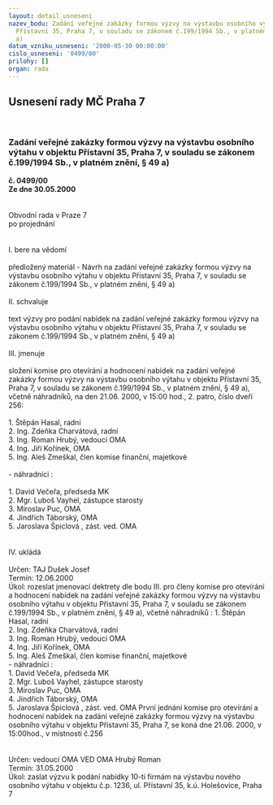 ```yaml
---
layout: detail_usneseni
nazev_bodu: Zadání veřejné zakázky formou výzvy na výstavbu osobního výtahu v objektu
  Přístavní 35, Praha 7, v souladu se zákonem č.199/1994 Sb., v platném znění, § 49
  a)
datum_vzniku_usneseni: '2000-05-30 00:00:00'
cislo_usneseni: '0499/00'
prilohy: []
organ: rada
---
```

<div id="ucUsn_pList" class="usn">
	<span><h2>Usnesení rady MČ Praha 7 </h2>
<br></span><div class="standBody">
<span><h3>Zadání veřejné zakázky formou výzvy na výstavbu osobního výtahu v objektu Přístavní 35, Praha 7, v souladu se zákonem č.199/1994 Sb., v platném znění, § 49 a)</h3></span><div class="center">
		<strong>č. 0499/00</strong><br>
	</div>
<div class="center">
		<strong>Ze dne 30.05.2000</strong><br><br>
	</div>     <br>Obvodní rada v Praze 7<br>po projednání<br><br><br>I.	bere na vědomí<br><br> předložený materiál - Návrh na zadání veřejné zakázky formou výzvy na výstavbu osobního výtahu v objektu Přístavní 35, Praha 7, v souladu se zákonem č.199/1994 Sb., v platném znění, § 49 a)<br><br>II.	schvaluje <br><br>text výzvy pro podání nabídek na zadání veřejné zakázky formou výzvy na výstavbu osobního výtahu v objektu Přístavní 35, Praha 7, v souladu se zákonem č.199/1994 Sb., v platném znění, § 49 a)<br><br>III.	jmenuje<br><br>složení komise pro otevírání a hodnocení nabídek na zadání veřejné zakázky formou výzvy na výstavbu osobního výtahu v objektu Přístavní 35, Praha 7, v souladu se zákonem č.199/1994 Sb., v platném znění, § 49 a), včetně náhradníků, na den 21.06.  2000, v 15:00 hod., 2. patro, číslo dveří 256:<br><br>1. Štěpán Hasal, radní<br>2. Ing. Zdeňka Charvátová, radní<br>3. Ing. Roman Hrubý, vedoucí OMA<br>4. Ing. Jiří Kořínek, OMA<br>5. Ing. Aleš Zmeškal, člen komise finanční, majetkové<br><br>-  náhradníci :<br><br>1. David Večeřa, předseda MK<br>2. Mgr. Luboš Vayhel, zástupce starosty<br>3. Miroslav Puc, OMA<br>4. Jindřich Táborský, OMA<br>5. Jaroslava Špiclová , zást. ved. OMA<br><br><br>IV.	ukládá <br><br> Určen:	     	TAJ Dušek Josef<br>Termín: 12.06.2000<br>Úkol:	rozeslat jmenovací dektrety dle bodu III. pro členy komise pro otevírání a hodnocení nabídek na zadání veřejné zakázky formou výzvy na výstavbu osobního výtahu v objektu Přístavní 35, Praha 7, v souladu se zákonem č.199/1994 Sb., v platném znění, § 49 a), včetně náhradníků :                                                                                                                   1. Štěpán Hasal, radní<br>2. Ing. Zdeňka Charvátová, radní<br>3. Ing. Roman Hrubý, vedoucí OMA<br>4. Ing. Jiří Kořínek, OMA<br>5. Ing. Aleš Zmeškal, člen komise finanční, majetkové<br>-  náhradníci :<br>1. David Večeřa, předseda MK<br>2. Mgr. Luboš Vayhel, zástupce starosty<br>3. Miroslav Puc, OMA<br>4. Jindřich Táborský, OMA<br>5. Jaroslava Špiclová , zást. ved. OMA                                                                                                První jednání komise pro  otevírání a hodnocení nabídek na zadání veřejné zakázky formou výzvy na výstavbu osobního výtahu v objektu Přístavní 35, Praha 7,  se koná dne  21.06. 2000, v 15:00hod., v místnosti č.256<br><br> <br> Určen:	vedoucí OMA	VED OMA Hrubý Roman<br>Termín: 31.05.2000<br>Úkol:	zaslat výzvu k podání nabídky 10-ti firmám na výstavbu nového osobního výtahu v objektu č.p. 1236, ul. Přístavní 35, k.ú. Holešovice, Praha 7<br> <br>
</div>
</div>